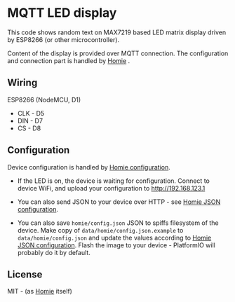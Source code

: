 
# MQTT LED display

This code shows random text on MAX7219 based LED matrix display driven by ESP8266 (or other 
microcontroller).

Content of the display is provided over MQTT connection.  The configuration and connection part is handled by 
[Homie][homie] .

## Wiring

ESP8266 (NodeMCU, D1)
 
* CLK -  D5
* DIN -  D7
* CS  -  D8

## Configuration

Device configuration is handled by [Homie configuration][homie-config]. 

* If the LED is on, the device is waiting for configuration. Connect to device WiFi, and upload your configuration 
  to http://192.168.123.1 

* You can also send JSON to your device over HTTP - see [Homie JSON configuration][homie-json-config].

* You can also save `homie/config.json` JSON to spiffs filesystem of the device. Make copy of 
  `data/homie/config.json.example`  to `data/homie/config.json` and update the values according
  to [Homie JSON configuration][homie-json-config]. Flash the image to your device - PlatformIO
  will probably do it by default.

## License

MIT - (as [Homie][homie] itself)


[homie]: https://github.com/homieiot/homie-esp8266
[homie-config]: https://homieiot.github.io/homie-esp8266/docs/3.0.1/quickstart/getting-started/#connecting-to-the-ap-and-configuring-the-device
[homie-json-config]: https://homieiot.github.io/homie-esp8266/docs/3.0.1/configuration/json-configuration-file/
